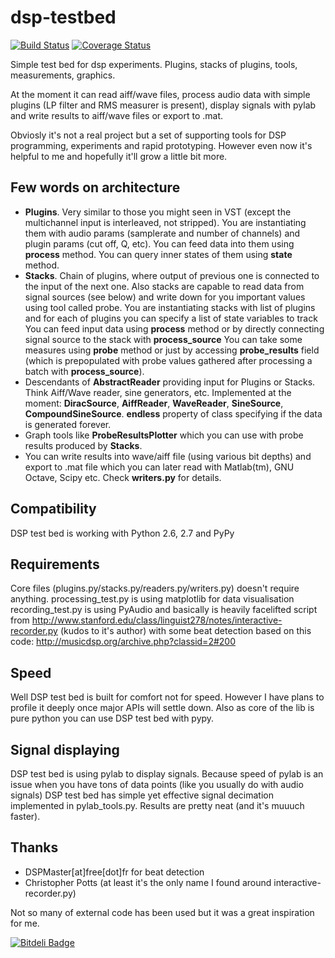 dsp-testbed
===========
[![Build Status](https://travis-ci.org/dchaplinsky/dsp-testbed.png?branch=master)](https://travis-ci.org/dchaplinsky/dsp-testbed) [![Coverage Status](https://coveralls.io/repos/dchaplinsky/dsp-testbed/badge.png?branch=master)](https://coveralls.io/r/dchaplinsky/dsp-testbed?branch=master)

Simple test bed for dsp experiments. Plugins, stacks of plugins, tools, measurements, graphics.

At the moment it can read aiff/wave files, process audio data with simple plugins (LP filter and RMS 
measurer is present), display signals with pylab and write results to aiff/wave files or export
to .mat.

Obviosly it's not a real project but a set of supporting tools for DSP programming, experiments
and rapid prototyping. However even now it's helpful to me and hopefully it'll grow a little bit more.

## Few words on architecture
* **Plugins**. Very similar to those you might seen in VST (except the multichannel input is interleaved, not stripped).
You are instantiating them with audio params (samplerate and number of channels) and plugin params (cut off, Q, etc).
You can feed data into them using **process** method. You can query inner states of them using **state** method.
* **Stacks**. Chain of plugins, where output of previous one is connected to the input of the next one.
Also stacks are capable to read data from signal sources (see below) and write down for you important values using
tool called probe.
You are instantiating stacks with list of plugins and for each of plugins you can specify a list of state variables to track
You can feed input data using **process** method or by directly connecting signal source to the stack with **process_source**
You can take some measures using **probe** method or just by accessing **probe_results** field (which is prepopulated
with probe values gathered after processing a batch with **process_source**).
* Descendants of **AbstractReader** providing input for Plugins or Stacks. Think Aiff/Wave reader,
sine generators, etc. Implemented at the moment: **DiracSource**, **AiffReader**, **WaveReader**, **SineSource**, **CompoundSineSource**.
**endless** property of class specifying if the data is generated forever.
* Graph tools like **ProbeResultsPlotter** which you can use with probe results produced by **Stacks**.
* You can write results into wave/aiff file (using various bit depths) and export to .mat file which you 
can later read with Matlab(tm), GNU Octave, Scipy etc. Check **writers.py** for details. 

## Compatibility
DSP test bed is working with Python 2.6, 2.7 and PyPy

## Requirements
Core files (plugins.py/stacks.py/readers.py/writers.py) doesn't require anything.
processing_test.py is using matplotlib for data visualisation
recording_test.py is using PyAudio and basically is heavily facelifted
script from http://www.stanford.edu/class/linguist278/notes/interactive-recorder.py
(kudos to it's author) with some beat detection based on this code:
http://musicdsp.org/archive.php?classid=2#200

## Speed
Well DSP test bed is built for comfort not for speed. However I have plans to profile it deeply once major
APIs will settle down. Also as core of the lib is pure python you can use DSP test bed with pypy.

## Signal displaying
DSP test bed is using pylab to display signals. Because speed of pylab is an issue when you have tons of
data points (like you usually do with audio signals) DSP test bed has simple yet effective signal decimation
implemented in pylab_tools.py. Results are pretty neat (and it's muuuch faster).

## Thanks
* DSPMaster[at]free[dot]fr for beat detection
* Christopher Potts (at least it's the only name I found around interactive-recorder.py)

Not so many of external code has been used but it was a great inspiration for me.

[![Bitdeli Badge](https://d2weczhvl823v0.cloudfront.net/dchaplinsky/dsp-testbed/trend.png)](https://bitdeli.com/free "Bitdeli Badge")
